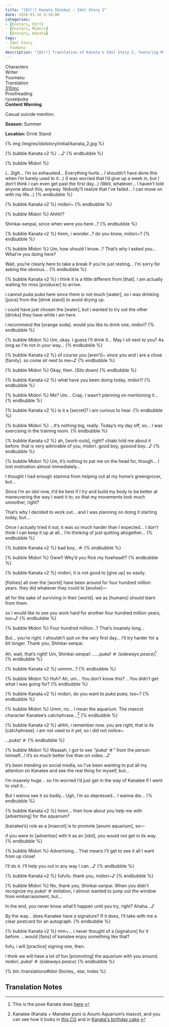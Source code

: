 ```yaml
---
title: "[ES!!] Kanata Shinkai – Idol Story 2"
date: 2020-03-16 9:10:00
categories:
- [Enstars, ES!!]
- [Enstars, Midori]
- [Enstars, Kanata]
tags:
- Idol Story
- Yuumasu
description: "[ES!!] Translation of Kanata's Idol Story 2, featuring Midori."
---
```

<div class="three-wrapper" style="--storyColor:#965e7d;--storyColor-rgb:150,94,125;--storyColor-h:326.8;--storyColor-s: 23%;--storyColor-l:47.8%;">
    <div class="info-area">
        <div class="info">
            <div class="info-item characters">
                <div class="label">
                    Characters
                </div>
                <div class="value">
                <a href="/categories/Enstars/Kanata" character="Kanata"></a>
				<a href="/categories/Enstars/Midori" character="Midori"></a>                
                </div>
            </div>
            <div class="info-item one">
                <div class="label">
                    Writer
                </div>
                <div class="value">
                    Yuumasu
                </div>
            </div>
            <div class="info-item two">
                <div class="label">
                    Translation
                </div>
                <div class="value">
                    <a href="/about">310mc</a>
                </div>
            </div>
            <div class="info-item three">
                <div class="label">
                   Proofreading
                </div>
                <div class="value">
                    ryuseipuka
                </div>
            </div>
        </div>
    </div>
</div>

<!-- more -->

<div class="msr-cw">
    <span><b>Content Warning</b></span>
    <p>Casual suicide mention.</p>
</div>

<div class="msr-season summer">
    <p><span><b>Season:</b> Summer</span></p>
</div>

<div class="msr-location">
    <p><span><b>Location:</b> Drink Stand</span></p>
</div>

{% img /img/es/idolstory/initial/kanata_2.jpg %}

{% bubble Kanata v2 %}
…♪
{% endbubble %}

{% bubble Midori %}
<th>(…<em>Sigh</em>… I’m so exhausted… Everything hurts… I shouldn’t have done this when I’m barely used to it…)</th>

<th>(I was worried that I’d give up a week in, but I don’t think I can even get past the first day…)</th>

<th>(Well, whatever… I haven’t told anyone about this, anyway. Nobody’ll realize that I’ve failed… I can move on with my life…)</th>
{% endbubble %}

{% bubble Kanata v2 %}
midori~
{% endbubble %}

{% bubble Midori %}
Ahhh!?

Shinkai-senpai, since when were you here…?
{% endbubble %}

{% bubble Kanata v2 %}
hmm, i wonder…? do you know, midori~?
{% endbubble %}

{% bubble Midori %}
Um, how should I know…? That’s why I asked you… What’re you doing here?

Wait, you’re clearly here to take a break if you’re just resting… I’m sorry for asking the obvious…
{% endbubble %}

{% bubble Kanata v2 %}
i think it is a little different from [that]. i am actually waiting for miss [producer] to arrive.

i cannot *puka puka* here since there is not much [water], so i was drinking [juice] from the [drink stand] to avoid drying up.

i could have just chosen the [water], but i wanted to try out the other [drinks] they have while i am here.

i recommend the [orange soda]. would you like to drink one, midori?
{% endbubble %}

{% bubble Midori %}
Um, okay. I guess I’ll drink it… May I sit next to you? As long as I’m not in your way…
{% endbubble %}

{% bubble Kanata v2 %}
of course you [aren’t]\~ since you and i are a close [family]. so come sit next to me\~♪
{% endbubble %}

{% bubble Midori %}
Okay, then. *<th>(Sits down)</th>*
{% endbubble %}

{% bubble Kanata v2 %}
what have you been doing today, midori?
{% endbubble %}

{% bubble Midori %}
Me? Um… Crap, I wasn’t planning on mentioning it…
{% endbubble %}

{% bubble Kanata v2 %}
is it a [secret]? i am curious to hear.
{% endbubble %}

{% bubble Midori %}
…It’s nothing big, really. Today’s my day off, so… I was exercising in the training room.
{% endbubble %}

{% bubble Kanata v2 %}
ah, [work-outs], right? chiaki told me about it before. that is very admirable of you, midori. good boy, gooood boy…♪
{% endbubble %}

{% bubble Midori %}
Um, it’s nothing to pat me on the head for, though… I lost motivation almost immediately…

I thought I had enough stamina from helping out at my home’s greengrocer, but…

Since I’m an idol now, it’d be best if I try and build my body to be better at maneuvering the way I want it to, so that my movements look much smoother, right?

That’s why I decided to work out… and I was planning on doing it starting today, but…

Once I actually tried it out, it was so much harder than I expected… I don’t think I can keep it up at all… I’m thinking of just quitting altogether…
{% endbubble %}

{% bubble Kanata v2 %}
bad boy…☆
{% endbubble %}

{% bubble Midori %}
Oww!! Why’d you flick my forehead!?
{% endbubble %}

{% bubble Kanata v2 %}
midori, it is not good to [give up] so easily.

[fishies] all over the [world] have been around for four hundred million years. they did whatever they could to [evolve]—

all for the sake of surviving in their [world]. we as [humans] should learn from them.

so i would like to see you work hard for another four hundred million years, too~♪
{% endbubble %}

{% bubble Midori %}
Four hundred million…? That’s insanely long…

But… you’re right. I shouldn’t quit on the very first day… I’ll try harder for a bit longer. Thank you, Shinkai-senpai.

Ah, wait, that’s right! Um, Shinkai-senpai! <em>……puka! ☆ <th>(sideways peace)</th></em>[^1]
{% endbubble %}

{% bubble Kanata v2 %}
ummm…?
{% endbubble %}

{% bubble Midori %}
Huh? Ah, um… You don’t know this? …You didn’t get what I was going for?
{% endbubble %}

{% bubble Kanata v2 %}
midori, do you want to *puka puka*, too~?
{% endbubble %}

{% bubble Midori %}
Umm, no… I mean the aquarium. The mascot character Kanatee’s catchphrase…[^2]
{% endbubble %}

{% bubble Kanata v2 %}
ahhh, i remember now. you are right, that is its [catchphrase]. i am not used to it yet, so i did not notice~

<em>…puka! ☆</em>
{% endbubble %}

{% bubble Midori %}
Waaaah, I got to see *“puka! ☆”* from the person himself…! It’s so much better live than on video…♪

It’s been trending on social media, so I’ve been wanting to put all my attention on Kanatee and see the real thing for myself, but…

I’m insanely huge… so I’m worried I’d just get in the way of Kanatee if I went to visit it…

But I wanna see it so badly… Ugh, I’m so depressed… I wanna die…
{% endbubble %}

{% bubble Kanata v2 %}
hmm… then how about you help me with [advertising] for the aquarium?

[kanatee’s] role as a [mascot] is to promote [aoumi aquarium], so—

if you were to [advertise] with it as an [idol], you would not get in its way.
{% endbubble %}

{% bubble Midori %}
Advertising… That means I’ll get to see it all I want from up close!

I’ll do it. I’ll help you out in any way I can…♪
{% endbubble %}

{% bubble Kanata v2 %}
fufufu. thank you, midori~♪
{% endbubble %}

{% bubble Midori %}
No, thank <em>you</em>, Shinkai-senpai. When you didn't recognize my *puka! ☆* imitation, I almost wanted to jump out the window from embarrassment, but…

In the end, you never know what’ll happen until you try, right? Ahaha…♪

By the way… does Kanatee have a signature? If it does, I’ll take with me a clear postcard for an autograph.
{% endbubble %}

{% bubble Kanata v2 %}
mm~… i never thought of a [signature] for it before.  …would [fans] of kanatee enjoy something like that?

fufu, i will [practice] signing one, then.

i think we will have a lot of fun [promoting] the aquarium with you around, midori. *puka! ☆ <th>(sideways peace)</th>*
{% endbubble %}

<div toc>{% btn /translations#Idol-Stories,, star, Index %}</div>

## Translation Notes

[^1]: This is the pose Kanata does <a href="https://ensemble-stars.fandom.com/wiki/(ES_Idol)_Kanata_Shinkai" target="_blank">here</a>.
[^2]: Kanatee (Kanata + Manatee pun) is Aoumi Aquarium’s mascot, and you can see how it looks in <a href="https://ensemble-stars.fandom.com/wiki/(Intertwined_Sea)_Kanata_Shinkai" target="_blank">this CG</a> and in <a href="/img/es/birthdaystory/es2/kanata/bdaycake.png" target="_blank">Kanata's birthday cake</a>.
